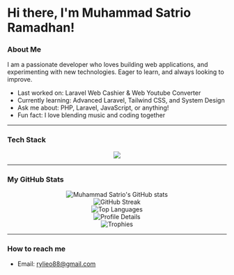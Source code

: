 # Hi there, I'm Muhammad Satrio Ramadhan!

### About Me

I am a passionate developer who loves building web applications, and experimenting with new technologies. Eager to learn, and always looking to improve.

- Last worked on: Laravel Web Cashier & Web Youtube Converter
- Currently learning: Advanced Laravel, Tailwind CSS, and System Design
- Ask me about: PHP, Laravel, JavaScript, or anything!
- Fun fact: I love blending music and coding together

---

### Tech Stack

<div align="center">
  <img src="https://skillicons.dev/icons?i=php,laravel,bootstrap,html,css,js,mysql,git,github,vscode" />
</div>

---

### My GitHub Stats

<p align="center">
    <img src="https://github-readme-stats.vercel.app/api?username=rylieo&show_icons=true&theme=radical" alt="Muhammad Satrio's GitHub stats" />
    <br/>
    <img src="https://github-readme-streak-stats.herokuapp.com/?user=rylieo&theme=radical" alt="GitHub Streak" />
    <br/>
    <img src="https://github-readme-stats.vercel.app/api/top-langs/?username=rylieo&layout=compact&theme=radical" alt="Top Languages" />
    <br/>
    <img src="https://github-profile-summary-cards.vercel.app/api/cards/profile-details?username=rylieo&theme=radical" alt="Profile Details" />
    <br/>
    <img src="https://github-profile-trophy.vercel.app/?username=rylieo&theme=radical&no-bg=true&no-frame=true&margin-w=10" alt="Trophies" />
</p>

---

### How to reach me

- Email: [rylieo88@gmail.com](https://mail.google.com/mail/u/0/?view=cm&tf=1&fs=1&to=rylieo88@gmail.com)
